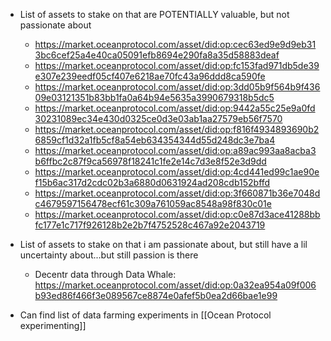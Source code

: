   * List of assets to stake on that are POTENTIALLY valuable, but not passionate about
    * https://market.oceanprotocol.com/asset/did:op:cec63ed9e9d9eb313bc6cef25a4e40ca05091efb8694e290fa8a35d58883deaf
    * https://market.oceanprotocol.com/asset/did:op:fc153fad971db5de39e307e239eedf05cf407e6218ae70fc43a96ddd8ca590fe
    * https://market.oceanprotocol.com/asset/did:op:3dd05b9f564b9f43609e03121351b83bb1fa0a64b94e5635a3990679318b5dc5
    * https://market.oceanprotocol.com/asset/did:op:9442a55c25e9a0fd30231089ec34e430d0325ce0d3e03ab1aa27579eb56f7570
    * https://market.oceanprotocol.com/asset/did:op:f816f4934893690b26859cf1d32a1fb5cf8a54eb634354344d55d248dc3e7ba4
    * https://market.oceanprotocol.com/asset/did:op:a89ac993aa8acba3b6ffbc2c87f9ca56978f18241c1fe2e14c7d3e8f52e3d9dd
    * https://market.oceanprotocol.com/asset/did:op:4cd441ed99c1ae90ef15b6ac317d2cdc02b3a6880d0631924ad208cdb152bffd
    * https://market.oceanprotocol.com/asset/did:op:3f660871b36e7048dc4679597156478ecf61c309a761059ac8548a98f830c01e
    * https://market.oceanprotocol.com/asset/did:op:c0e87d3ace41288bbfc177e1c717f926128b2e2b7f4752528c467a92e2043719
  * List of assets to stake on that i am passionate about, but still have a lil uncertainty about...but still passion is there
    * Decentr data through Data Whale: https://market.oceanprotocol.com/asset/did:op:0a32ea954a09f006b93ed86f466f3e089567ce8874e0afef5b0ea2d66bae1e99

  * Can find list of data farming experiments in [[Ocean Protocol experimenting]]